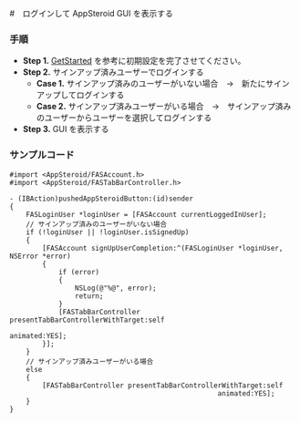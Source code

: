 
#　ログインして AppSteroid GUI を表示する

### 手順
- **Step 1.** [GetStarted](./3_GetStarted.md) を参考に初期設定を完了させてください。
- **Step 2.** サインアップ済みユーザーでログインする
  - **Case 1.** サインアップ済みのユーザーがいない場合　→　新たにサインアップしてログインする
  - **Case 2.** サインアップ済みユーザーがいる場合　→　サインアップ済みのユーザーからユーザーを選択してログインする
- **Step 3.** GUI を表示する

### サンプルコード
```
#import <AppSteroid/FASAccount.h>
#import <AppSteroid/FASTabBarController.h>
```
```
- (IBAction)pushedAppSteroidButton:(id)sender
{
	FASLoginUser *loginUser = [FASAccount currentLoggedInUser];	
	// サインアップ済みのユーザーがいない場合
    if (!loginUser || !loginUser.isSignedUp)
    {
		[FASAccount signUpUserCompletion:^(FASLoginUser *loginUser, NSError *error)
		{
			if (error)
			{
				NSLog(@"%@", error);
				return;
			}
			[FASTabBarController presentTabBarControllerWithTarget:self
												           animated:YES];
		}];
	}
	// サインアップ済みユーザーがいる場合
	else
	{
		[FASTabBarController presentTabBarControllerWithTarget:self
									           	   animated:YES];
	}
}
```